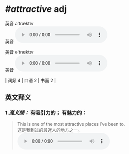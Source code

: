 # ***\#attractive*** adj
英音 ə'træktɪv  
英音
<audio src="./media/attractive-B.aac" controls="controls"></audio>

美音 ə'træktɪv  
美音
<audio src="./media/attractive.aac" controls="controls"></audio>



| 词频 4 | 口语 2 | 书面 2 |  

英文释义
---
### 1.*高义频：* **有吸引力的； 有魅力的：**  

 > This is one of the most attractive places I’ve been to.  
 > 这是我到过的最迷人的地方之一。    
<audio src="./media/1-attractive.aac" controls="controls"></audio>


